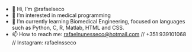 - 👋 Hi, I’m @rafaelseco
- 👀 I’m interested in medical programming
- 🌱 I’m currently learning Biomedical Engineering, focused on languages such as Python, C, R, Matlab, HTML and CSS.
- 📫 How to reach me: rafaelnunesseco@hotmail.com  // +351 939101068 // Instagram: rafaelnsseco

<!---
rafaelseco/rafaelseco is a ✨ special ✨ repository because its `README.md` (this file) appears on your GitHub profile.
You can click the Preview link to take a look at your changes.
--->
